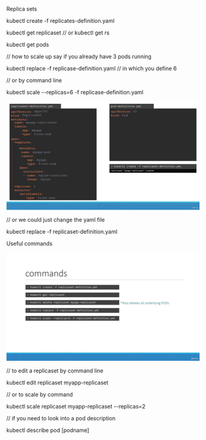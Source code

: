 Replica sets

kubectl create -f replicates-definition.yaml

kubectl get replicaset
// or
kubectl get rs

kubectl get pods

// how to scale up say if you already have 3 pods running

kubectl replace -f replicase-definition.yaml // in which you define 6

// or by command line

kubectl scale --replicas=6 -f replicase-definition.yaml

![Replica Set](./replica-set-example.jpg 'Replica Set Example')

// or we could just change the yaml file

kubectl replace -f replicaset-definition.yaml

Useful commands

![Replica Set](./useful-commands.jpg 'Useful Commands')

// to edit a replicaset by command line

kubectl edit replicaset myapp-replicaset

// or to scale by command

kubectl scale replicaset myapp-replicaset --replicas=2

// if you need to look into a pod description

kubectl describe pod [podname]

